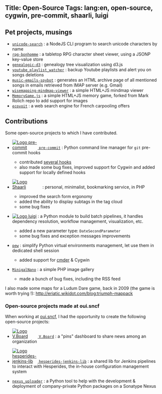 Title: Open-Source
Tags: lang:en, open-source, cygwin, pre-commit, shaarli, luigi
---

## Pet projects, musings

- [`unicode-search`](https://github.com/Lucas-C/unicode-search) : a NodeJS CLI program to search unicode characters by name
- [`rpg-bonhomme`](https://github.com/Lucas-C/rpg-bonhomme) : a tabletop RPG character sheet viewer, using a JSONP key-value store
- [`genealogic-d3`](https://github.com/Lucas-C/genealogic-d3) : genealogy tree visualization using d3.js
- [`youtube_playlist_watcher`](https://github.com/Lucas-C/youtube_playlist_watcher) : backup Youtube playlists and alert you on songs deletions
- [`music-emails-spybot`](https://github.com/Lucas-C/music-emails-spybot) : generates an HTML archive page of all mentioned songs in emails retrieved from IMAP server (e.g. Gmail)
- [`wisemapping-mindmap-viewer`](https://github.com/Lucas-C/wisemapping-mindmap-viewer) : a simple HTML+JS mindmap viewer
- [`MemoryGame.js`](https://github.com/Lucas-C/MemoryGame.js) : a simple HTML+JS memory game, forked from Mark Rolich repo to add support for images
- [`ecovoit`](https://github.com/Lucas-C/ecovoit) : a web search engine for French carpooling offers


## Contributions
Some open-source projects to which I have contributed.

- [<img alt="Logo pre-commit" src="images/open-source/pre-commit-logo.png" style="max-width: 6em"> `pre-commit`](http://pre-commit.com) :
Python command line manager for `git` pre-commit hooks
    * contributed [several hooks](https://github.com/Lucas-C/pre-commit-hooks)
    * also made some bug fixes, improved support for Cygwin and added support for locally defined hooks

- [<img alt="Logo Shaarli" src="images/open-source/shaarli-logo.png" style="max-width: 6rem">](https://github.com/shaarli/Shaarli) :
personal, minimalist, bookmarking service, in PHP
    * improved the search form ergonomy
    * added the ability to display subtags in the tag cloud
    * some bug fixes

- [<img alt="Logo luigi" src="images/open-source/luigi-logo.png" style="max-width: 6rem">](https://github.com/spotify/luigi) :
a Python module to build batch pipelines, it handles dependency resolution, workflow management, visualization, etc.
    * added a new parameter type: `DateSecondParameter`
    * some bug fixes and exception messages improvements

- [`pew`](https://github.com/berdario/pew) : simplify Python virtual environments management, let use them in dedicated shell session
    * added support for [cmder](http://cmder.net) & Cygwin

- [`MinigalNano`](https://github.com/sebsauvage/MinigalNano) : a simple PHP image gallery
    * made a bunch of bug fixes, including the RSS feed

I also made some maps for a Ludum Dare game, back in 2009 (the game is worth trying !):
<http://eriatic.wikidot.com/blog:triumph-mappack>


### Open-source projects made at oui.sncf

When working at [oui.sncf](https://jobs.oui.sncf), I had the opportunity to create the following open-source projects:

- [<img alt="Logo V.Board" src="images/open-source/logo-vboard.jpg" style="max-width: 6em"> `V.Board`](https://github.com/voyages-sncf-technologies/vboard) :
a "pins" dashboard to share news among an organization

- [<img alt="Logo hesperides-jenkins-lib" src="images/open-source/hesperides-jenkins-lib-logo.png" style="max-width: 6em"> `hesperides-jenkins-lib`](https://github.com/voyages-sncf-technologies/hesperides-jenkins-lib) :
a shared lib for Jenkins pipelines to interact with Hesperides, the in-house configuration management system

- [`nexus_uploader`](https://github.com/voyages-sncf-technologies/nexus_uploader) :
a Python tool to help with the development & deployment of company-private Python packages on a Sonatype Nexus


<style>
.uk-article-content > ul > li {
    margin-bottom: 2rem;
}
</style>
